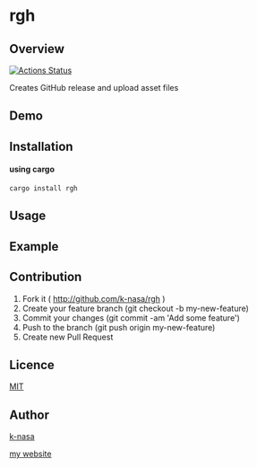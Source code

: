 # rgh

## Overview
[![Actions Status](https://github.com/k-nasa/goku/workflows/CI/badge.svg)](https://github.com/k-nasa/rgh/actions)

Creates GitHub release and upload asset files

## Demo


## Installation

#### using cargo

```console
cargo install rgh
```

## Usage

## Example

## Contribution

1. Fork it ( http://github.com/k-nasa/rgh )
2. Create your feature branch (git checkout -b my-new-feature)
3. Commit your changes (git commit -am 'Add some feature')
4. Push to the branch (git push origin my-new-feature)
5. Create new Pull Request

## Licence

[MIT](https://github.com/k-nasa/rgh/blob/master/LICENCE)

## Author

[k-nasa](https://github.com/k-nasa)

[my website](https://k-nasa.me)
